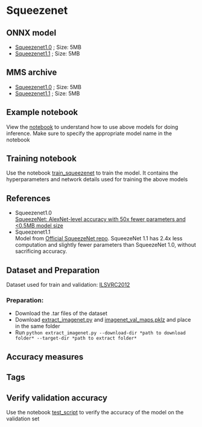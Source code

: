 # Squeezenet
## ONNX model
* [Squeezenet1.0]() ; Size: 5MB
* [Squeezenet1.1]() ; Size: 5MB
## MMS archive
* [Squeezenet1.0]() ; Size: 5MB
* [Squeezenet1.1]() ; Size: 5MB
## Example notebook
View the [notebook](../imagenet_inference.ipynb) to understand how to use above models for doing inference. Make sure to specify the appropriate model name in the notebook
## Training notebook
Use the notebook [train_squeezenet](train_squeezenet.ipynb) to train the model. It contains the hyperparameters and network details used for training the above models
## References
* Squeezenet1.0 <br>[SqueezeNet: AlexNet-level accuracy with 50x fewer parameters and <0.5MB model size](https://arxiv.org/abs/1602.07360)
* Squeezenet1.1 <br>Model from [Official SqueezeNet repo](https://github.com/DeepScale/SqueezeNet/tree/master/SqueezeNet_v1.1). SqueezeNet 1.1 has 2.4x less computation and slightly fewer parameters than SqueezeNet 1.0, without sacrificing accuracy.
## Dataset and Preparation
Dataset used for train and validation: [ILSVRC2012](http://www.image-net.org/challenges/LSVRC/2012/)
### Preparation:
* Download the .tar files of the dataset 
* Download [extract_imagenet.py](../extract_imagenet.py) and [imagenet_val_maps.pklz](../imagenet_val_maps.pklz) and place in the same folder
* Run `python extract_imagenet.py --download-dir *path to download folder* --target-dir *path to extract folder*`
## Accuracy measures
## Tags
## Verify validation accuracy
Use the notebook [test_script](../test_script.ipynb) to verify the accuracy of the model on the validation set
